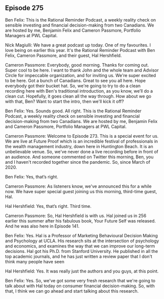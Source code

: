 ## Episode 275

Ben Felix:  This is the Rational Reminder Podcast, a weekly reality check on sensible investing and financial decision-making from two Canadians. We are hosted by me, Benjamin Felix and Cameron Passmore, Portfolio Managers at PWL Capital. 

Nick Magiulli: We have a great podcast up today. One of my favourites. I love being on earlier this year. It's the Rational Reminder Podcast with Ben Felix, Cameron Passmore, and their guest, Hal Hershfield.

Cameron Passmore: Everybody, good morning. Thanks for coming out. Super cool to be here. I want to thank John and the whole team and Advisor Circle for impeccable organization, and for inviting us. We're super excited to be here. Got a bunch of Canadians. Great to see you all here. Hope everybody got their bucket hat. So, we're going to try to do a clean recording here with Ben's traditional introduction, as you know, we’ll do a clean cut. Hopefully, it goes clean all the way through. How about we go with that, Ben? Want to start the intro, then we'll kick it off?

Ben Felix:  Yes. Sounds good. All right. This is the Rational Reminder Podcast, a weekly reality check on sensible investing and financial decision-making from two Canadians. We are hosted by me, Benjamin Felix and Cameron Passmore, Portfolio Managers at PWL Capital.

Cameron Passmore:  Welcome to Episode 273. This is a special event for us. We are live at Future Proof which is an incredible festival of professionals in the wealth management industry, down here in Huntington Beach. It is an unbelievable venue. So, we've never done a live recording before in front of an audience. And someone commented on Twitter this morning, Ben, you and I haven't recorded together since the pandemic. So, since March of 2020.

Ben Felix:  Yes, that’s right.

Cameron Passmore: As listeners know, we've announced this for a while now. We have super special guest joining us this morning, third-time guest, Hal.

Hal Hershfield: Yes, that’s right. Third time.

Cameron Passmore: So, Hal Hershfield is with us. Hal joined us in 256 earlier this summer after his fabulous book, Your Future Self was released. And he was also here in Episode 141.

Ben Felix: Yes. Hal is a Professor of Marketing Behavioural Decision Making and Psychology at UCLA. His research sits at the intersection of psychology and economics, and examines the way that we can improve our long-term decisions. Hal got his Ph.D. from Stanford University. He published in all the top academic journals, and he has just written a review paper that I don't think many people have seen

Hal Hershfield: Yes. It was really just the authors and you guys, at this point.

Ben Felix: Yes. So, we've got some very fresh research that we're going to talk about with Hal today on consumer financial decision-making. So, with that, I think we can go ahead and start talking about this research.